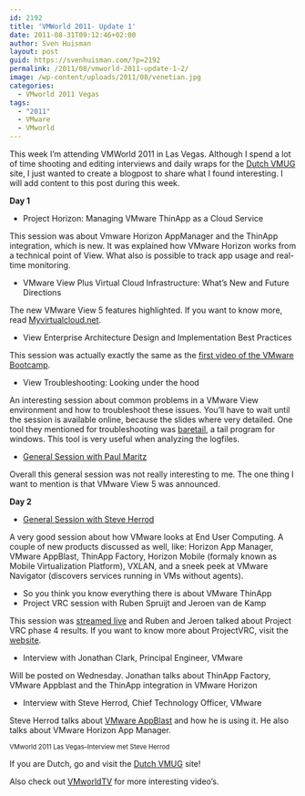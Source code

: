 ```yaml
---
id: 2192
title: 'VMWorld 2011- Update 1'
date: 2011-08-31T09:12:46+02:00
author: Sven Huisman
layout: post
guid: https://svenhuisman.com/?p=2192
permalink: /2011/08/vmworld-2011-update-1-2/
image: /wp-content/uploads/2011/08/venetian.jpg
categories:
  - VMworld 2011 Vegas
tags:
  - "2011"
  - VMware
  - VMworld
---
```

This week I&#8217;m attending VMWorld 2011 in Las Vegas. Although I spend a lot of time shooting and editing interviews and daily wraps for the <a href="http://www.vmug.nl" target="_blank">Dutch VMUG</a> site, I just wanted to create a blogpost to share what I found interesting. I will add content to this post during this week.

**Day 1**

  * Project Horizon: Managing VMware ThinApp as a Cloud Service

This session was about Vmware Horizon AppManager and the ThinApp integration, which is new. It was explained how VMware Horizon works from a technical point of View. What also is possible to track app usage and real-time monitoring.

  * VMware View Plus Virtual Cloud Infrastructure: What&#8217;s New and Future Directions

The new VMware View 5 features highlighted. If you want to know more, read <a href="http://myvirtualcloud.net/?p=2213" target="_blank">Myvirtualcloud.net</a>.

  * View Enterprise Architecture Design and Implementation Best Practices

This session was actually exactly the same as the <a href="http://communities.vmware.com/community/vmtn/desktop/view/bootcamp/video_1" target="_blank">first video of the VMware Bootcamp</a>.

  * View Troubleshooting: Looking under the hood<!--more-->

An interesting session about common problems in a VMware View environment and how to troubleshoot these issues. You’ll have to wait until the session is available online, because the slides where very detailed. One tool they mentioned for troubleshooting was <a href="http://www.baremetalsoft.com/baretail/" target="_blank">baretail</a>, a tail program for windows. This tool is very useful when analyzing the logfiles.

  * <a href="http://vmware.com/go/vmworld-generalsession" target="_blank">General Session with Paul Maritz</a>

Overall this general session was not really interesting to me. The one thing I want to mention is that VMware View 5 was announced.

**Day 2**

  * <a href="http://vmware.com/go/vmworld-generalsession" target="_blank">General Session with Steve Herrod</a>

A very good session about how VMware looks at End User Computing. A couple of new products discussed as well, like: Horizon App Manager, VMware AppBlast, ThinApp Factory, Horizon Mobile (formaly known as Mobile Virtualization Platform), VXLAN, and a sneek peek at VMware Navigator (discovers services running in VMs without agents).

  * So you think you know everything there is about VMware ThinApp
  * Project VRC session with Ruben Spruijt and Jeroen van de Kamp

This session was <a href="http://www.livestream.com/vmwarecommunitytv/video?clipId=pla_7c910d92-2b68-4faf-bd5e-98a600a763cb&utm_source=lslibrary&utm_medium=ui-thumb" target="_blank">streamed live</a> and Ruben and Jeroen talked about Project VRC phase 4 results. If you want to know more about ProjectVRC, visit the <a href="http://www.projectvrc.com/" target="_blank">website</a>.

  * Interview with Jonathan Clark, Principal Engineer, VMware

Will be posted on Wednesday. Jonathan talks about ThinApp Factory, VMware Appblast and the ThinApp integration in VMware Horizon

  * Interview with Steve Herrod, Chief Technology Officer, VMware

Steve Herrod talks about <a href="http://blogs.vmware.com/euc/2011/08/vmworld-2011-introducing-projects-appblast-and-octopus.html" target="_blank">VMware AppBlast</a> and how he is using it. He also talks about VMware Horizon App Manager.

<div id="scid:5737277B-5D6D-4f48-ABFC-DD9C333F4C5D:b7a462c6-8505-49e4-9991-2054f31a3f1c" class="wlWriterEditableSmartContent" style="margin: 0px; display: inline; float: none; padding: 0px;">
  <div>
  </div>
  
  <div style="width: 448px; clear: both; font-size: .8em;">
    VMworld 2011 Las Vegas–Interview met Steve Herrod
  </div>
</div>

If you are Dutch, go and visit the <a href="http://www.vmug.nl" target="_blank">Dutch VMUG</a> site!

Also check out <a href="http://www.youtube.com/user/VMworldTV" target="_blank">VMworldTV</a> for more interesting video’s.